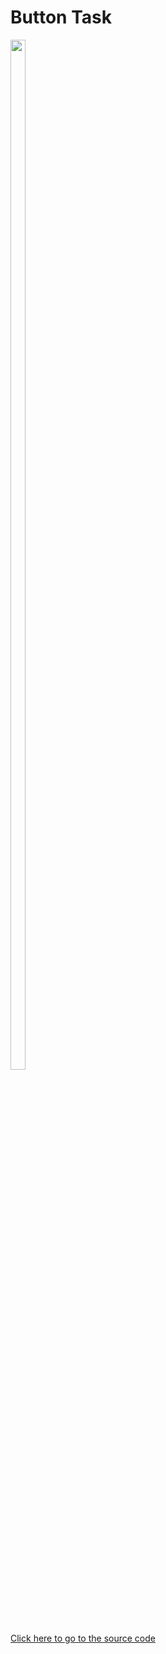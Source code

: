 # Button Task
<img src = "https://github.com/Sahilk0809/timer_daily_task/assets/149374235/7cd8e54a-a659-424e-9643-02ed86560bea" height=65% width=22%>

<a href="https://github.com/Sahilk0809/timer_daily_task/blob/master/lib/button.dart">Click here to go to the source code</a>
